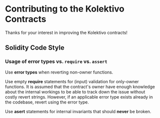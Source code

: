 # Contributing to the Kolektivo Contracts

Thanks for your interest in improving the Kolektivo contracts!

## Solidity Code Style

### Usage of error types vs. `require` vs. `assert`

Use **error types** when reverting non-owner functions.

Use empty **require** statements for (input) validation for only-owner functions. It is assumed that the contract's owner have enough knowledge about the internal workings to be able to track down the issue without costly revert strings.
However, if an applicable error type exists already in the codebase, revert using the error type.

Use **asert** statements for internal invariants that should **never** be broken.
